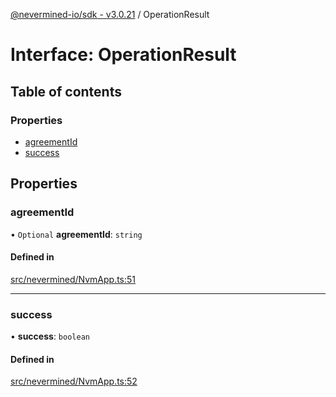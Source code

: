 [@nevermined-io/sdk - v3.0.21](../code-reference.md) / OperationResult

# Interface: OperationResult

## Table of contents

### Properties

- [agreementId](OperationResult.md#agreementid)
- [success](OperationResult.md#success)

## Properties

### agreementId

• `Optional` **agreementId**: `string`

#### Defined in

[src/nevermined/NvmApp.ts:51](https://github.com/nevermined-io/sdk-js/blob/62acc3ce5a5465941b5118d27b5127e0bb088eae/src/nevermined/NvmApp.ts#L51)

---

### success

• **success**: `boolean`

#### Defined in

[src/nevermined/NvmApp.ts:52](https://github.com/nevermined-io/sdk-js/blob/62acc3ce5a5465941b5118d27b5127e0bb088eae/src/nevermined/NvmApp.ts#L52)
